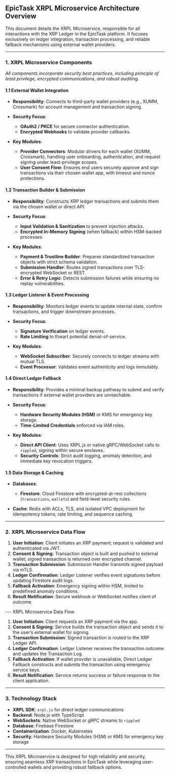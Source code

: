 ## EpicTask XRPL Microservice Architecture Overview

This document details the XRPL Microservice, responsible for all interactions with the XRP Ledger in the EpicTask platform. It focuses exclusively on ledger integration, transaction processing, and reliable fallback mechanisms using external wallet providers.

---

### 1. XRPL Microservice Components

*All components incorporate security best practices, including principle of least privilege, encrypted communications, and robust auditing.*

#### 1.1 External Wallet Integration

* **Responsibility**: Connects to third-party wallet providers (e.g., XUMM, Crossmark) for account management and transaction signing.
* **Security Focus**:

  * **OAuth2 / PKCE** for secure connector authentication.
  * **Encrypted Webhooks** to validate provider callbacks.
* **Key Modules**:

  * **Provider Connectors**: Modular drivers for each wallet (XUMM, Crossmark), handling user onboarding, authentication, and request signing under least-privilege scopes.
  * **User Consent Flow**: Ensures end users securely approve and sign transactions via their chosen wallet app, with timeout and nonce protections.

#### 1.2 Transaction Builder & Submission

* **Responsibility**: Constructs XRP ledger transactions and submits them via the chosen wallet or direct API.
* **Security Focus**:

  * **Input Validation & Sanitization** to prevent injection attacks.
  * **Encrypted In-Memory Signing** (when fallback) within HSM-backed processes.
* **Key Modules**:

  * **Payment & Trustline Builder**: Prepares standardized transaction objects with strict schema validation.
  * **Submission Handler**: Routes signed transactions over TLS-encrypted WebSocket or REST.
  * **Error & Retry Logic**: Detects submission failures while ensuring no replay vulnerabilities.

#### 1.3 Ledger Listener & Event Processing

* **Responsibility**: Monitors ledger events to update internal state, confirm transactions, and trigger downstream processes.
* **Security Focus**:

  * **Signature Verification** on ledger events.
  * **Rate Limiting** to thwart potential denial-of-service.
* **Key Modules**:

  * **WebSocket Subscriber**: Securely connects to ledger streams with mutual TLS.
  * **Event Processor**: Validates event authenticity and logs immutably.

#### 1.4 Direct Ledger Fallback

* **Responsibility**: Provides a minimal backup pathway to submit and verify transactions if external wallet providers are unreachable.
* **Security Focus**:

  * **Hardware Security Modules (HSM)** or KMS for emergency key storage.
  * **Time-Limited Credentials** enforced via IAM roles.
* **Key Modules**:

  * **Direct API Client**: Uses XRPL.js or native gRPC/WebSocket calls to `rippled`, signing within secure enclaves.
  * **Security Controls**: Strict audit logging, anomaly detection, and immediate key revocation triggers.

#### 1.5 Data Storage & Caching

* **Databases**:

  * **Firestore**: Cloud Firestore with encrypted-at-rest collections (`transactions`, `wallets`) and field-level security rules.
* **Cache**: Redis with ACLs, TLS, and isolated VPC deployment for idempotency tokens, rate limiting, and sequence caching.

---

### 2. XRPL Microservice Data Flow

1. **User Initiation**: Client initiates an XRP payment; request is validated and authenticated via JWT.
2. **Consent & Signing**: Transaction object is built and pushed to external wallet; signed transaction is returned over encrypted channel.
3. **Transaction Submission**: Submission Handler transmits signed payload via mTLS.
4. **Ledger Confirmation**: Ledger Listener verifies event signatures before updating Firestore audit logs.
5. **Fallback Activation**: Emergency signing within HSM, limited to predefined anomaly conditions.
6. **Result Notification**: Secure webhook or WebSocket notifies client of outcome.

\--- XRPL Microservice Data Flow

1. **User Initiation**: Client requests an XRP payment via the app.
2. **Consent & Signing**: Service builds the transaction object and sends it to the user’s external wallet for signing.
3. **Transaction Submission**: Signed transaction is routed to the XRP Ledger API.
4. **Ledger Confirmation**: Ledger Listener receives the transaction outcome and updates the Transaction Log.
5. **Fallback Activation**: If wallet provider is unavailable, Direct Ledger Fallback constructs and submits the transaction using emergency service keys.
6. **Result Notification**: Service returns success or failure response to the client application.

---

### 3. Technology Stack

* **XRPL SDK**: `xrpl.js` for direct ledger communications
* **Backend**: Node.js with TypeScript
* **WebSockets**: Native WebSocket or gRPC streams to `rippled`
* **Database**: Firebase Firestore
* **Containerization**: Docker, Kubernetes
* **Security**: Hardware Security Modules (HSM) or KMS for emergency key storage

---

This XRPL Microservice is designed for high reliability and security, ensuring seamless XRP transactions in EpicTask while leveraging user-controlled wallets and providing robust fallback options.
